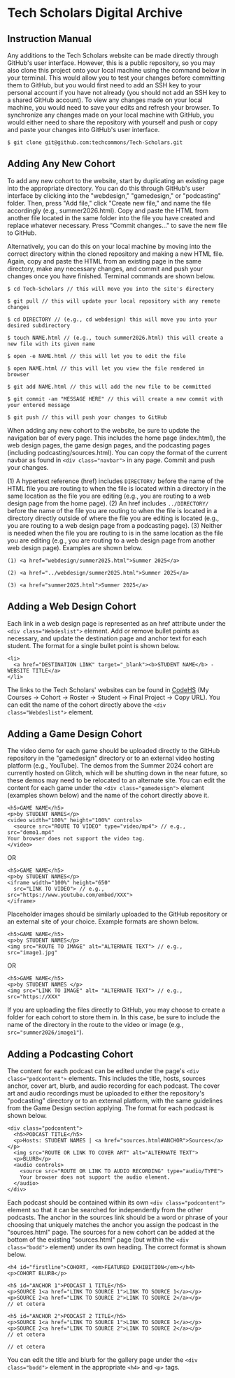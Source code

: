 # Tech Scholars Digital Archive

## Instruction Manual
Any additions to the Tech Scholars website can be made directly through GitHub's user interface. However, this is a public repository, so you may also clone this project onto your local machine using the command below in your terminal. This would allow you to test your changes before committing them to GitHub, but you would first need to add an SSH key to your personal account if you have not already (you should not add an SSH key to a shared GitHub account). To view any changes made on your local machine, you would need to save your edits and refresh your browser. To synchronize any changes made on your local machine with GitHub, you would either need to share the repository with yourself and push or copy and paste your changes into GitHub's user interface.
```
$ git clone git@github.com:techcommons/Tech-Scholars.git
```

## Adding Any New Cohort
To add any new cohort to the website, start by duplicating an existing page into the appropriate directory. You can do this through GitHub's user interface by clicking into the "webdesign," "gamedesign," or "podcasting" folder. Then, press "Add file," click "Create new file," and name the file accordingly (e.g., summer2026.html). Copy and paste the HTML from another file located in the same folder into the file you have created and replace whatever necessary. Press "Commit changes..." to save the new file to GitHub.

Alternatively, you can do this on your local machine by moving into the correct directory within the cloned repository and making a new HTML file. Again, copy and paste the HTML from an existing page in the same directory, make any necessary changes, and commit and push your changes once you have finished. Terminal commands are shown below.

```
$ cd Tech-Scholars // this will move you into the site's directory
```
```
$ git pull // this will update your local repository with any remote changes
```
```
$ cd DIRECTORY // (e.g., cd webdesign) this will move you into your desired subdirectory
```
```
$ touch NAME.html // (e.g., touch summer2026.html) this will create a new file with its given name
```
```
$ open -e NAME.html // this will let you to edit the file
```
```
$ open NAME.html // this will let you view the file rendered in browser
```
```
$ git add NAME.html // this will add the new file to be committed
```
```
$ git commit -am "MESSAGE HERE" // this will create a new commit with your entered message
```
```
$ git push // this will push your changes to GitHub
```

When adding any new cohort to the website, be sure to update the navigation bar of every page. This includes the home page (index.html), the web design pages, the game design pages, and the podcasting pages (including podcasting/sources.html). You can copy the format of the current navbar as found in ```<div class="navbar">``` in any page. Commit and push your changes.

(1) A hypertext reference (href) includes ```DIRECTORY/``` before the name of the HTML file you are routing to when the file is located within a directory in the same location as the file you are editing (e.g., you are routing to a web design page from the home page). (2) An href includes ```../DIRECTORY/``` before the name of the file you are routing to when the file is located in a directory directly outside of where the file you are editing is located (e.g., you are routing to a web design page from a podcasting page). (3) Neither is needed when the file you are routing to is in the same location as the file you are editing (e.g., you are routing to a web design page from another web design page). Examples are shown below.
```
(1) <a href="webdesign/summer2025.html">Summer 2025</a>
```
```
(2) <a href="../webdesign/summer2025.html">Summer 2025</a>
```
```
(3) <a href="summer2025.html">Summer 2025</a>
```

## Adding a Web Design Cohort
Each link in a web design page is represented as an href attribute under the ```<div class="Webdeslist">``` element. Add or remove bullet points as necessary, and update the destination page and anchor text for each student. The format for a single bullet point is shown below. 
```
<li>
  <a href="DESTINATION LINK" target="_blank"><b>STUDENT NAME</b> - WEBSITE TITLE</a>
</li>
```
The links to the Tech Scholars' websites can be found in [CodeHS](codehs.com) (My Courses -> Cohort -> Roster -> Student -> Final Project -> Copy URL). You can edit the name of the cohort directly above the ```<div class="Webdeslist">``` element. 

## Adding a Game Design Cohort
The video demo for each game should be uploaded directly to the GitHub repository in the "gamedesign" directory or to an external video hosting platform (e.g., YouTube). The demos from the Summer 2024 cohort are currently hosted on Glitch, which will be shutting down in the near future, so these demos may need to be relocated to an alternate site. You can edit the content for each game under the ```<div class="gamedesign">``` element (examples shown below) and the name of the cohort directly above it.
```
<h5>GAME NAME</h5>
<p>by STUDENT NAMES</p>
<video width="100%" height="100%" controls>
  <source src="ROUTE TO VIDEO" type="video/mp4"> // e.g., src="demo1.mp4"
Your browser does not support the video tag.
</video>
```
OR
```
<h5>GAME NAME</h5>
<p>by STUDENT NAMES</p>
<iframe width="100%" height="650"
  src="LINK TO VIDEO"> // e.g., src="https://www.youtube.com/embed/XXX">
</iframe>
```
Placeholder images should be similarly uploaded to the GitHub repository or an external site of your choice. Example formats are shown below.
```
<h5>GAME NAME</h5>
<p>by STUDENT NAMES</p>
<img src="ROUTE TO IMAGE" alt="ALTERNATE TEXT"> // e.g., src="image1.jpg"
```
OR
```
<h5>GAME NAME</h5>
<p>by STUDENT NAMES </p>
<img src="LINK TO IMAGE" alt= "ALTERNATE TEXT"> // e.g., src="https://XXX"
```
If you are uploading the files directly to GitHub, you may choose to create a folder for each cohort to store them in. In this case, be sure to include the name of the directory in the route to the video or image (e.g., ```src="summer2026/image1"```).

## Adding a Podcasting Cohort
The content for each podcast can be edited under the page's ```<div class="podcontent">``` elements. This includes the title, hosts, sources anchor, cover art, blurb, and audio recording for each podcast. The cover art and audio recordings must be uploaded to either the repository's "podcasting" directory or to an external platform, with the same guidelines from the Game Design section applying. The format for each podcast is shown below.
```
<div class="podcontent">
  <h5>PODCAST TITLE</h5>
  <p>Hosts: STUDENT NAMES | <a href="sources.html#ANCHOR">Sources</a></p>
  <img src="ROUTE OR LINK TO COVER ART" alt="ALTERNATE TEXT">
  <p>BLURB</p>
  <audio controls>
    <source src="ROUTE OR LINK TO AUDIO RECORDING" type="audio/TYPE">
    Your browser does not support the audio element.
  </audio>
</div>
```
Each podcast should be contained within its own ```<div class="podcontent">``` element so that it can be searched for independently from the other podcasts. The anchor in the sources link should be a word or phrase of your choosing that uniquely matches the anchor you assign the podcast in the "sources.html" page. The sources for a new cohort can be added at the bottom of the existing "sources.html" page (but within the ```<div class="bodd">``` element) under its own heading. The correct format is shown below.
```
<h4 id="firstline">COHORT, <em>FEATURED EXHIBITION</em></h4>
<p>COHORT BLURB</p>

<h5 id="ANCHOR 1">PODCAST 1 TITLE</h5>
<p>SOURCE 1<a href="LINK TO SOURCE 1">LINK TO SOURCE 1</a></p>
<p>SOURCE 2<a href="LINK TO SOURCE 2">LINK TO SOURCE 2</a></p>
// et cetera

<h5 id="ANCHOR 2">PODCAST 2 TITLE</h5>
<p>SOURCE 1<a href="LINK TO SOURCE 1">LINK TO SOURCE 1</a></p>
<p>SOURCE 2<a href="LINK TO SOURCE 2">LINK TO SOURCE 2</a></p>
// et cetera

// et cetera
```
You can edit the title and blurb for the gallery page under the ```<div class="bodd">``` element in the appropriate ```<h4>``` and ```<p>``` tags.
